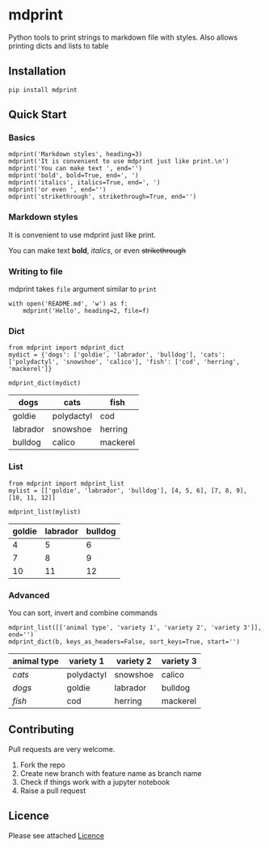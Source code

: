 # mdprint

Python tools to print strings to markdown file with styles. Also allows printing dicts and lists to table

## Installation

```
pip install mdprint
```
## Quick Start

### Basics

```
mdprint('Markdown styles', heading=3)
mdprint('It is convenient to use mdprint just like print.\n')
mdprint('You can make text ', end='')
mdprint('bold', bold=True, end=', ')
mdprint('italics', italics=True, end=', ')
mdprint('or even ', end='')
mdprint('strikethrough', strikethrough=True, end='')
```

### Markdown styles
It is convenient to use mdprint just like print.

You can make text **bold**, _italics_, or even ~~strikethrough~~

### Writing to file

mdprint takes `file` argument similar to `print`

```
with open('README.md', 'w') as f:
    mdprint('Hello', heading=2, file=f)
```

### Dict
```
from mdprint import mdprint_dict
mydict = {'dogs': ['goldie', 'labrador', 'bulldog'], 'cats': ['polydactyl', 'snowshoe', 'calico'], 'fish': ['cod', 'herring', 'mackerel']}
```

```
mdprint_dict(mydict)
```

| dogs | cats | fish |
|----|----|----|
| goldie | polydactyl | cod |
| labrador | snowshoe | herring |
| bulldog | calico | mackerel |

### List

```
from mdprint import mdprint_list
mylist = [['goldie', 'labrador', 'bulldog'], [4, 5, 6], [7, 8, 9], [10, 11, 12]]
```

```
mdprint_list(mylist)
```

| goldie | labrador | bulldog |
|----|----|----|
| 4 | 5 | 6 |
| 7 | 8 | 9 |
| 10 | 11 | 12 |

### Advanced

You can sort, invert and combine commands

```
mdprint_list([['animal type', 'variety 1', 'variety 2', 'variety 3']], end='')
mdprint_dict(b, keys_as_headers=False, sort_keys=True, start='')
```

| animal type | variety 1 | variety 2 | variety 3 |
|----|----|----|----|
| *cats* | polydactyl | snowshoe | calico |
| *dogs* | goldie | labrador | bulldog |
| *fish* | cod | herring | mackerel |


## Contributing

Pull requests are very welcome.

1. Fork the repo
1. Create new branch with feature name as branch name
1. Check if things work with a jupyter notebook
1. Raise a pull request

## Licence

Please see attached [Licence](LICENCE)
